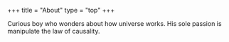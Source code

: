 +++
title = "About"
type = "top"
+++

Curious boy who wonders about how universe works. His sole passion is manipulate the law of causality.  
